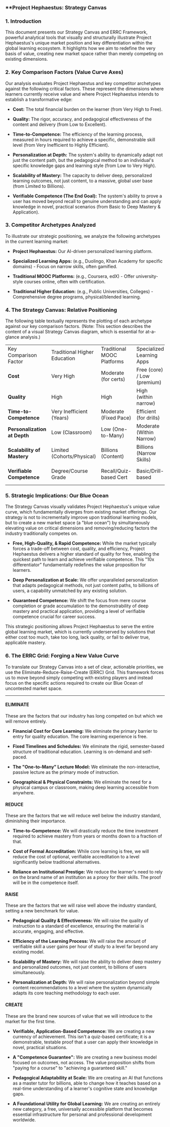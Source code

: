### **Project Hephaestus: Strategy Canvas 
### 1. Introduction

This document presents our Strategy Canvas and ERRC Framework, powerful analytical tools that visually and structurally illustrate Project Hephaestus's unique market position and key differentiation within the global learning ecosystem. It highlights how we aim to redefine the very basis of value, creating new market space rather than merely competing on existing dimensions.

### 2. Key Comparison Factors (Value Curve Axes)

Our analysis evaluates Project Hephaestus and key competitor archetypes against the following critical factors. These represent the dimensions where learners currently receive value and where Project Hephaestus intends to establish a transformative edge:

- **Cost:** The total financial burden on the learner (from Very High to Free).
    
- **Quality:** The rigor, accuracy, and pedagogical effectiveness of the content and delivery (from Low to Excellent).
    
- **Time-to-Competence:** The efficiency of the learning process, measured in hours required to achieve a specific, demonstrable skill level (from Very Inefficient to Highly Efficient).
    
- **Personalization at Depth:** The system's ability to dynamically adapt not just the content path, but the pedagogical method to an individual's specific knowledge gaps and learning style (from Low to Very High).
    
- **Scalability of Mastery:** The capacity to deliver deep, personalized learning outcomes, not just content, to a massive, global user base (from Limited to Billions).
    
- **Verifiable Competence (The End Goal):** The system's ability to prove a user has moved beyond recall to genuine understanding and can apply knowledge in novel, practical scenarios (from Basic to Deep Mastery & Application).
    

### 3. Competitor Archetypes Analyzed

To illustrate our strategic positioning, we analyze the following archetypes in the current learning market:

- **Project Hephaestus:** Our AI-driven personalized learning platform.
    
- **Specialized Learning Apps:** (e.g., Duolingo, Khan Academy for specific domains) - Focus on narrow skills, often gamified.
    
- **Traditional MOOC Platforms:** (e.g., Coursera, edX) - Offer university-style courses online, often with certification.
    
- **Traditional Higher Education:** (e.g., Public Universities, Colleges) - Comprehensive degree programs, physical/blended learning.
    

### 4. The Strategy Canvas: Relative Positioning

The following table textually represents the plotting of each archetype against our key comparison factors. (Note: This section describes the content of a visual Strategy Canvas diagram, which is essential for at-a-glance analysis.)

|   |   |   |   |   |
|---|---|---|---|---|
|Key Comparison Factor|Traditional Higher Education|Traditional MOOC Platforms|Specialized Learning Apps|Project Hephaestus|
|**Cost**|Very High|Moderate (for certs)|Free (core) / Low (premium)|**Free (core) / Low (accredited)**|
|**Quality**|High|High|High (within narrow)|**Excellent (90%+)**|
|**Time-to-Competence**|Very Inefficient (Years)|Moderate (Fixed Pace)|Efficient (for drills)|**Highly Efficient**|
|**Personalization at Depth**|Low (Classroom)|Low (One-to-Many)|Moderate (Within Narrow)|**Very High**|
|**Scalability of Mastery**|Limited (Cohorts/Physical)|Billions (Content)|Billions (Narrow Skills)|**Billions (Deep Mastery)**|
|**Verifiable Competence**|Degree/Course Grade|Recall/Quiz-based Cert|Basic/Drill-based|**Deep Mastery & Application**|

### 5. Strategic Implications: Our Blue Ocean

The Strategy Canvas visually validates Project Hephaestus's unique value curve, which fundamentally diverges from existing market offerings. Our strategy is not to incrementally improve upon traditional learning models, but to create a new market space (a "blue ocean") by simultaneously elevating value on critical dimensions and removing/reducing factors the industry traditionally competes on.

- **Free, High-Quality, & Rapid Competence:** While the market typically forces a trade-off between cost, quality, and efficiency, Project Hephaestus delivers a higher standard of quality for free, enabling the quickest path to learn and achieve verifiable competence. This "10x differentiator" fundamentally redefines the value proposition for learners.
    
- **Deep Personalization at Scale:** We offer unparalleled personalization that adapts pedagogical methods, not just content paths, to billions of users, a capability unmatched by any existing solution.
    
- **Guaranteed Competence:** We shift the focus from mere course completion or grade accumulation to the demonstrability of deep mastery and practical application, providing a level of verifiable competence crucial for career success.
    

This strategic positioning allows Project Hephaestus to serve the entire global learning market, which is currently underserved by solutions that either cost too much, take too long, lack quality, or fail to deliver true, applicable mastery.

### 6. The ERRC Grid: Forging a New Value Curve

To translate our Strategy Canvas into a set of clear, actionable priorities, we use the Eliminate-Reduce-Raise-Create (ERRC) Grid. This framework forces us to move beyond simply competing with existing players and instead focus on the specific actions required to create our Blue Ocean of uncontested market space.

---

#### **ELIMINATE**

These are the factors that our industry has long competed on but which we will remove entirely.

- **Financial Cost for Core Learning:** We eliminate the primary barrier to entry for quality education. The core learning experience is free.
    
- **Fixed Timelines and Schedules:** We eliminate the rigid, semester-based structure of traditional education. Learning is on-demand and self-paced.
    
- **The "One-to-Many" Lecture Model:** We eliminate the non-interactive, passive lecture as the primary mode of instruction.
    
- **Geographical & Physical Constraints:** We eliminate the need for a physical campus or classroom, making deep learning accessible from anywhere.
    

#### **REDUCE**

These are the factors that we will reduce well below the industry standard, diminishing their importance.

- **Time-to-Competence:** We will drastically reduce the time investment required to achieve mastery from years or months down to a fraction of that.
    
- **Cost of Formal Accreditation:** While core learning is free, we will reduce the cost of optional, verifiable accreditation to a level significantly below traditional alternatives.
    
- **Reliance on Institutional Prestige:** We reduce the learner's need to rely on the brand name of an institution as a proxy for their skills. The proof will be in the competence itself.
    

#### **RAISE**

These are the factors that we will raise well above the industry standard, setting a new benchmark for value.

- **Pedagogical Quality & Effectiveness:** We will raise the quality of instruction to a standard of excellence, ensuring the material is accurate, engaging, and effective.
    
- **Efficiency of the Learning Process:** We will raise the amount of verifiable skill a user gains per hour of study to a level far beyond any existing model.
    
- **Scalability of Mastery:** We will raise the ability to deliver deep mastery and personalized outcomes, not just content, to billions of users simultaneously.
    
- **Personalization at Depth:** We will raise personalization beyond simple content recommendations to a level where the system dynamically adapts its core teaching methodology to each user.
    

#### **CREATE**

These are the brand new sources of value that we will introduce to the market for the first time.

- **Verifiable, Application-Based Competence:** We are creating a new currency of achievement. This isn't a quiz-based certificate; it is a demonstrable, testable proof that a user can apply their knowledge in novel, practical situations.
    
- **A "Competence Guarantee":** We are creating a new business model focused on outcomes, not access. The value proposition shifts from "paying for a course" to "achieving a guaranteed skill."
    
- **Pedagogical Adaptability at Scale:** We are creating an AI that functions as a master tutor for billions, able to change how it teaches based on a real-time understanding of a learner's cognitive state and knowledge gaps.
    
- **A Foundational Utility for Global Learning:** We are creating an entirely new category, a free, universally accessible platform that becomes essential infrastructure for personal and professional development worldwide.